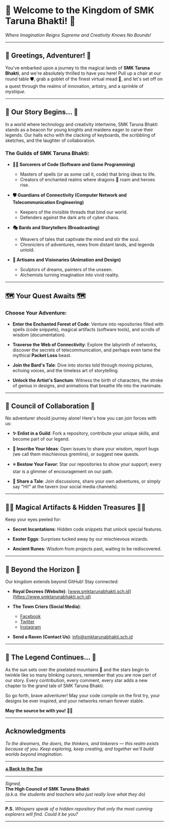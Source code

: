 # 🏰 Welcome to the Kingdom of SMK Taruna Bhakti! 🏰

*Where Imagination Reigns Supreme and Creativity Knows No Bounds!*

---

## 🌟 **Greetings, Adventurer!** 🌟

You've embarked upon a journey to the magical lands of **SMK Taruna Bhakti**, and we're absolutely thrilled to have you here! Pull up a chair at our round table 🛡️, grab a goblet of the finest virtual mead 🍺, and let's set off on a quest through the realms of innovation, artistry, and a sprinkle of *mystique*.

---

## 📖 **Our Story Begins...** 📖

In a world where technology and creativity intertwine, SMK Taruna Bhakti stands as a beacon for young knights and maidens eager to carve their legends. Our halls echo with the clacking of keyboards, the scribbling of sketches, and the laughter of collaboration.

### The Guilds of SMK Taruna Bhakti:

- **🧙‍♂️ Sorcerers of Code (Software and Game Programming)**
  - Masters of spells (or as some call it, code) that bring ideas to life.
  - Creators of enchanted realms where dragons 🐉 roam and heroes rise.
  
- **🛡️ Guardians of Connectivity (Computer Network and Telecommunication Engineering)**
  - Keepers of the invisible threads that bind our world.
  - Defenders against the dark arts of cyber chaos.

- **🎭 Bards and Storytellers (Broadcasting)**
  - Weavers of tales that captivate the mind and stir the soul.
  - Chroniclers of adventures, news from distant lands, and legends untold.

- **🎨 Artisans and Visionaries (Animation and Design)**
  - Sculptors of dreams, painters of the unseen.
  - Alchemists turning imagination into vivid reality.

---

## 🗺️ **Your Quest Awaits** 🗺️

### **Choose Your Adventure:**

- **Enter the Enchanted Forest of Code**: Venture into repositories filled with spells (code snippets), magical artifacts (software tools), and scrolls of wisdom (documentation).
  
- **Traverse the Web of Connectivity**: Explore the labyrinth of networks, discover the secrets of telecommunication, and perhaps even tame the mythical **Packet Loss** beast.

- **Join the Bard's Tale**: Dive into stories told through moving pictures, echoing voices, and the timeless art of storytelling.

- **Unlock the Artist's Sanctum**: Witness the birth of characters, the stroke of genius in designs, and animations that breathe life into the inanimate.

---

## 🧝 **Council of Collaboration** 🧝

No adventurer should journey alone! Here's how you can join forces with us:

- **✨ Enlist in a Guild**: Fork a repository, contribute your unique skills, and become part of our legend.
  
- **📝 Inscribe Your Ideas**: Open issues to share your wisdom, report bugs (we call them mischievous gremlins), or suggest new quests.

- **⭐ Bestow Your Favor**: Star our repositories to show your support; every star is a glimmer of encouragement on our path.

- **🍻 Share a Tale**: Join discussions, share your own adventures, or simply say "Hi!" at the tavern (our social media channels).

---

## 🧙‍♀️ **Magical Artifacts & Hidden Treasures** 🧙‍♀️

Keep your eyes peeled for:

- **Secret Incantations**: Hidden code snippets that unlock special features.
  
- **Easter Eggs**: Surprises tucked away by our mischievous wizards.

- **Ancient Runes**: Wisdom from projects past, waiting to be rediscovered.

---

## 🌌 **Beyond the Horizon** 🌌

Our kingdom extends beyond GitHub! Stay connected:

- **Royal Decrees (Website)**: [www.smktarunabhakti.sch.id](https://www.smktarunabhakti.sch.id)
  
- **The Town Criers (Social Media)**:
  - [Facebook](https://facebook.com/smktarunabhakti)
  - [Twitter](https://twitter.com/smktarunabhakti)
  - [Instagram](https://instagram.com/smktarunabhakti)

- **Send a Raven (Contact Us)**: info@smktarunabhakti.sch.id

---

## 🌠 **The Legend Continues...** 🌠

As the sun sets over the pixelated mountains 🌄 and the stars begin to twinkle like so many blinking cursors, remember that you are now part of our story. Every contribution, every comment, every star adds a new chapter to the grand tale of SMK Taruna Bhakti.

So go forth, brave adventurer! May your code compile on the first try, your designs be ever inspired, and your networks remain forever stable.

**May the source be with you!** 🧪✨

---

## **Acknowledgments**

*To the dreamers, the doers, the thinkers, and tinkerers — this realm exists because of you. Keep exploring, keep creating, and together we'll build worlds beyond imagination.*

---

**[🔝 Back to the Top](#🏰-welcome-to-the-kingdom-of-smk-taruna-bhakti-)**

---

*Signed,*  
**The High Council of SMK Taruna Bhakti**  
*(a.k.a. the students and teachers who just really love what they do)*

---

**P.S.** *Whispers speak of a hidden repository that only the most cunning explorers will find. Could it be you?*

---
